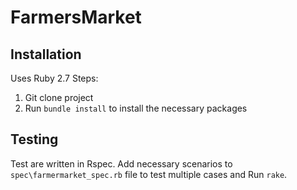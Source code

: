 # FarmersMarket

## Installation
Uses Ruby 2.7
 Steps:
 1. Git clone project
 2. Run `bundle install` to install the necessary packages

## Testing
Test are written in Rspec. Add necessary scenarios to `spec\farmermarket_spec.rb` file to test multiple cases and Run `rake`. 